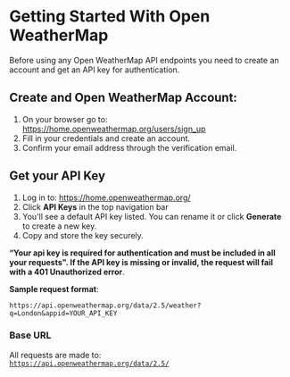 # Getting Started With Open WeatherMap 
Before using any Open WeatherMap API endpoints you need to create an account and get an API key for authentication.

## Create and Open WeatherMap Account:
1. On your browser go to: https://home.openweathermap.org/users/sign_up
2.  Fill in your credentials and create an account. 
3. Confirm your email address through the verification email. 

## Get your API Key
1. Log in to: https://home.openweathermap.org/
2. Click **API Keys** in the top navigation bar
3. You'll see a default API key listed. You can rename it or click **Generate** to create a new key.
4. Copy and store the key securely.

**“Your api key is required for authentication and must be included in all your requests". If the API key is missing or invalid, the request will fail with a 401 Unauthorized error**.

**Sample request format**:

```http
https://api.openweathermap.org/data/2.5/weather?q=London&appid=YOUR_API_KEY
```

### Base URL

All requests are made to:  
[`https://api.openweathermap.org/data/2.5/`](https://api.openweathermap.org/data/2.5/)

